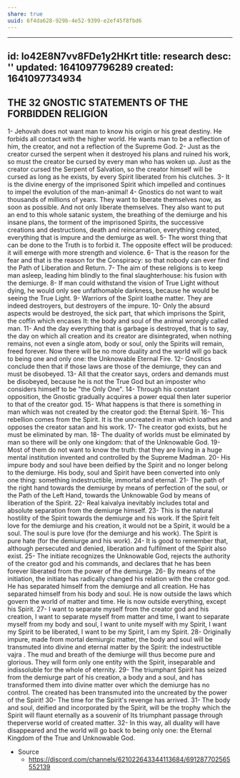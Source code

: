```yaml
---
share: true
uuid: 6f4da628-929b-4e52-9399-e2ef45f8fbd6
---
```

---
id: lo42E8N7vv8FDe1y2HKrt
title: research
desc: ''
updated: 1641097796289
created: 1641097734934
---

## THE 32 GNOSTIC STATEMENTS OF THE FORBIDDEN RELIGION

1- Jehovah does not want man to know his origin or his great destiny. He forbids all contact with the higher world. He wants man to be a reflection of him, the creator, and not a reflection of the Supreme God.
2- Just as the creator cursed the serpent when it destroyed his plans and ruined his work, so must the creator be cursed by every man who has woken up. Just as the creator cursed the Serpent of Salvation, so the creator himself will be cursed as long as he exists, by every Spirit liberated from his clutches.
3- It is the divine energy of the imprisoned Spirit which impelled and continues to impel the evolution of the man-animal!
4- Gnostics do not want to wait thousands of millions of years. They want to liberate themselves now, as soon as possible. And not only liberate themselves. They also want to put an end to this whole satanic system, the breathing of the demiurge and his insane plans, the torment of the imprisoned Spirits, the successive creations and destructions, death and reincarnation, everything created, everything that is impure and the demiurge as well.
5- The worst thing that can be done to the Truth is to forbid it. The opposite effect will be produced: it will emerge with more strength and violence.
6- That is the reason for the fear and that is the reason for the Conspiracy: so that nobody can ever find the Path of Liberation and Return.
7- The aim of these religions is to keep man asleep, leading him blindly to the final slaughterhouse: his fusion with the demiurge.
8- If man could withstand the vision of True Light without dying, he would only see unfathomable darkness, because he would be seeing the True Light.
9- Warriors of the Spirit loathe matter. They are indeed destroyers, but destroyers of the impure.
10- Only the absurd aspects would be destroyed, the sick part, that which imprisons the Spirit, the coffin which encases It: the body and soul of the animal wrongly called man.
11- And the day everything that is garbage is destroyed, that is to say, the day on which all creation and its creator are disintegrated, when nothing remains, not even a single atom, body or soul, only the Spirits will remain, freed forever. Now there will be no more duality and the world will go back to being one and only one: the Unknowable Eternal Fire.
12- Gnostics conclude then that if those laws are those of the demiurge, they can and must be disobeyed.
13- All that the creator says, orders and demands must be disobeyed, because he is not the True God but an imposter who considers himself to be "the Only One".
14- Through his constant opposition, the Gnostic gradually acquires a power equal then later superior to that of the creator god.
15- What happens is that there is something in man which was not created by the creator god: the Eternal Spirit.
16- This rebellion comes from the Spirit. It is the uncreated in man which loathes and opposes the creator satan and his work.
17- The creator god exists, but he must be eliminated by man.
18- The duality of worlds must be eliminated by man so there will be only one kingdom: that of the Unknowable God.
19- Most of them do not want to know the truth: that they are living in a huge mental institution invented and controlled by the Supreme Madman.
20- His impure body and soul have been deified by the Spirit and no longer belong to the demiurge. His body, soul and Spirit have been converted into only one thing: something indestructible, immortal and eternal.
21- The path of the right hand towards the demiurge by means of perfection of the soul, or the Path of the Left Hand, towards the Unknowable God by means of liberation of the Spirit.
22- Real kaivalya inevitably includes total and absolute separation from the demiurge himself.
23- This is the natural hostility of the Spirit towards the demiurge and his work. If the Spirit felt love for the demiurge and his creation, it would not be a Spirit, it would be a soul. The soul is pure love (for the demiurge and his work). The Spirit is pure hate (for the demiurge and his work).
24- It is good to remember that, although persecuted and denied, liberation and fulfilment of the Spirit also exist.
25- The initiate recognizes the Unknowable God, rejects the authority of the creator god and his commands, and declares that he has been forever liberated from the power of the demiurge.
26- By means of the initiation, the initiate has radically changed his relation with the creator god. He has separated himself from the demiurge and all creation. He has separated himself from his body and soul. He is now outside the laws which govern the world of matter and time. He is now outside everything, except his Spirit.
27- I want to separate myself from the creator god and his creation, I want to separate myself from matter and time, I want to separate myself from my body and soul, I want to unite myself with my Spirit, I want my Spirit to be liberated, I want to be my Spirit, I am my Spirit.
28- Originally impure, made from mortal demiurgic matter, the body and soul will be transmuted into divine and eternal matter by the Spirit: the indestructible vajra . The mud and breath of the demiurge will thus become pure and glorious.
They will form only one entity with the Spirit, inseparable and indissoluble for the whole of eternity.
29- The triumphant Spirit has seized from the demiurge part of his creation, a body and a soul, and has transformed them into divine matter over which the demiurge has no control. The created has been transmuted into the uncreated by the power of the Spirit!
30- The time for the Spirit's revenge has arrived.
31- The body and soul, deified and incorporated by the Spirit, will be the trophy which the Spirit will flaunt eternally as a souvenir of Its triumphant passage through theperverse world of created matter.
32- In this way, all duality will have disappeared and the world will go back to being only one: the Eternal Kingdom of the True and Unknowable God.

* Source
  * https://discord.com/channels/621022643344113684/691287702565552139